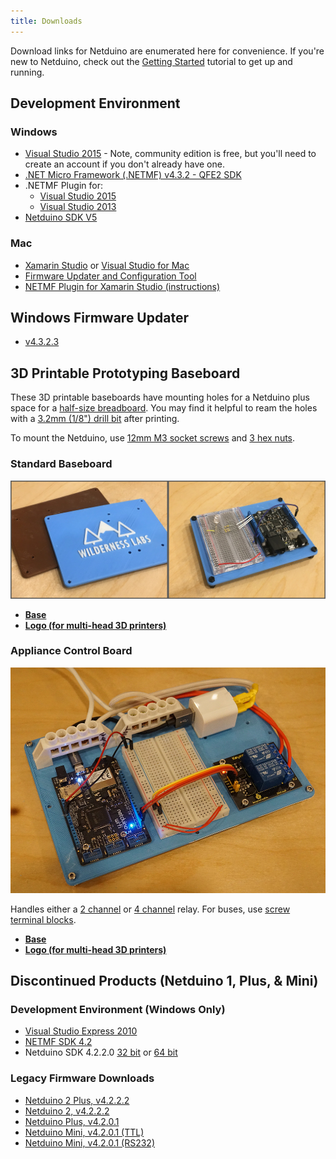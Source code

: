 ```yaml
---
title: Downloads
---
```


Download links for Netduino are enumerated here for convenience. If you're new to Netduino, check out the [Getting Started](../../Getting_Started/) tutorial to get up and running.

## Development Environment

### Windows

* [Visual Studio 2015](https://www.visualstudio.com/vs/older-downloads/) - Note, community edition is free, but you'll need to create an account if you don't already have one.
* [.NET Micro Framework (.NETMF) v4.3.2 - QFE2 SDK](http://downloads.wildernesslabs.co/NETMF_SDK/netmf-v4.3.2-SDK-QFE2-RTM.zip)
* .NETMF Plugin for:
  * [Visual Studio 2015](http://downloads.wildernesslabs.co/NETMF_SDK/netmfvs14.vsix)
  * [Visual Studio 2013](http://downloads.wildernesslabs.co/NETMF_SDK/netmfvs2013.vsix)
* [Netduino SDK V5](http://downloads.wildernesslabs.co/Netduino_SDK/netduinosdk_v5.exe)

### Mac
 
* [Xamarin Studio](http://www.monodevelop.com/download/) or [Visual Studio for Mac](https://www.visualstudio.com/vs/visual-studio-mac/)
* [Firmware Updater and Configuration Tool](http://downloads.wildernesslabs.co/Netduino_SDK/MacDeploy.zip)
* [NETMF Plugin for Xamarin Studio (instructions)](/Netduino/About/Updating_Firmware)

## Windows Firmware Updater

* [v4.3.2.3](http://downloads.wildernesslabs.co/Netduino_SDK/NetduinoUpdate_4.3.2.3.zip)

## 3D Printable Prototyping Baseboard

These 3D printable baseboards have mounting holes for a Netduino plus space for a [half-size breadboard](http://amzn.to/2fMEgGH). You may find it helpful to ream the holes with a [3.2mm (1/8") drill bit](http://amzn.to/2xBmAXN) after printing.

To mount the Netduino, use [12mm M3 socket screws](http://amzn.to/2xvG6Dw) and [3 hex nuts](http://amzn.to/2y4LosQ).

### Standard Baseboard

![](Baseboards_Medium.jpg)

* **[Base](Baseboard_3D_Chamfered_Base.stl)**
* **[Logo (for multi-head 3D printers)](Baseboard_3D_Chamfered_Logo.stl)**

### Appliance Control Board

![](Appliance_Control_Board.jpg)

Handles either a [2 channel](http://amzn.to/2xBiHSM) or [4 channel](http://amzn.to/2y4CDir) relay. For buses, use [screw terminal blocks](http://amzn.to/2y3Vqdx).

* **[Base](Baseboard_Appliance_3D_Chamfered_Base.stl)**
* **[Logo (for multi-head 3D printers)](Baseboard_Appliance_3D_Chamfered_Logo.stl)**

## Discontinued Products (Netduino 1, Plus, & Mini)

### Development Environment (Windows Only)

* [Visual Studio Express 2010](https://www.visualstudio.com/vs/older-downloads/)
* [NETMF SDK 4.2](http://downloads.wildernesslabs.co/NETMF_SDK/MicroFrameworkSDK_NETMF42_QFE2.MSI)
* Netduino SDK 4.2.2.0 [32 bit](http://downloads.wildernesslabs.co/Netduino_SDK/netduinosdk_32bit_NETMF42.exe) or [64 bit](http://downloads.wildernesslabs.co/Netduino_SDK/netduinosdk_64bit_NETMF42.exe)

### Legacy Firmware Downloads

 * [Netduino 2 Plus, v4.2.2.2](https://downloads.wildernesslabs.co/LegacyFirmware/NetduinoPlus2_Firmware_4.2.2.2.zip)
 * [Netduino 2, v4.2.2.2](https://downloads.wildernesslabs.co/LegacyFirmware/Netduino2_Firmware_4.2.2.2.zip)
 * [Netduino Plus, v4.2.0.1](https://downloads.wildernesslabs.co/LegacyFirmware/NetduinoPlus_Firmware_4.2.0.1.zip)
 * [Netduino Mini, v4.2.0.1 (TTL)](https://downloads.wildernesslabs.co/LegacyFirmware/NetduinoMini_Firmware_4.2.0.1_TTL.zip)
 * [Netduino Mini, v4.2.0.1 (RS232)](https://downloads.wildernesslabs.co/LegacyFirmware/NetduinoMini_Firmware_4.2.0.1_RS232.zip)



